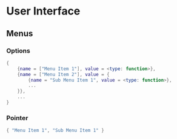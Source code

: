 # User Interface

## Menus

### Options

```lua
{
    {name = ["Menu Item 1"], value = <type: function>},
    {name = ["Menu Item 2"], value = {
        {name = "Sub Menu Item 1", value = <type: function>},
        ...
    }},
    ...
}
```

### Pointer

```lua
{ "Menu Item 1", "Sub Menu Item 1" }
```
